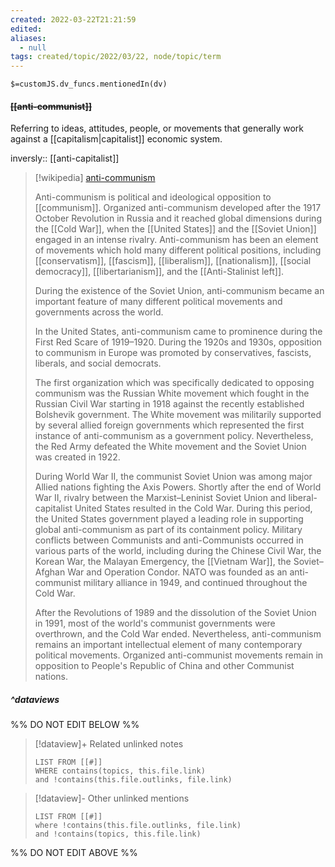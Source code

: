```yaml
---
created: 2022-03-22T21:21:59 
edited: 
aliases:
  - null
tags: created/topic/2022/03/22, node/topic/term
---
```

`$=customJS.dv_funcs.mentionedIn(dv)`

#### <s class="topic-title">[[anti-communist]]</s>

Referring to ideas, attitudes, people, or movements that generally work against a [[capitalism|capitalist]] economic system. 

inversly:: [[anti-capitalist]]

> [!wikipedia] [anti-communism](https://en.wikipedia.org/wiki/Anti-communism)
> 
> Anti-communism is political and ideological opposition to [[communism]]. Organized anti-communism developed after the 1917 October Revolution in Russia and it reached global dimensions during the [[Cold War]], when the [[United States]] and the [[Soviet Union]] engaged in an intense rivalry. Anti-communism has been an element of movements which hold many different political positions, including [[conservatism]], [[fascism]], [[liberalism]], [[nationalism]], [[social democracy]], [[libertarianism]], and the [[Anti-Stalinist left]]. 
> 
> During the existence of the Soviet Union, anti-communism became an important feature of many different political movements and governments across the world.
>
> In the United States, anti-communism came to prominence during the First Red Scare of 1919–1920. During the 1920s and 1930s, opposition to communism in Europe was promoted by conservatives, fascists, liberals, and social democrats.
> 
> The first organization which was specifically dedicated to opposing communism was the Russian White movement which fought in the Russian Civil War starting in 1918 against the recently established Bolshevik government. The White movement was militarily supported by several allied foreign governments which represented the first instance of anti-communism as a government policy. Nevertheless, the Red Army defeated the White movement and the Soviet Union was created in 1922. 
>
> During World War II, the communist Soviet Union was among major Allied nations fighting the Axis Powers. Shortly after the end of World War II, rivalry between the Marxist–Leninist Soviet Union and liberal-capitalist United States resulted in the Cold War. During this period, the United States government played a leading role in supporting global anti-communism as part of its containment policy. Military conflicts between Communists and anti-Communists occurred in various parts of the world, including during the Chinese Civil War, the Korean War, the Malayan Emergency, the [[Vietnam War]], the Soviet–Afghan War and Operation Condor. NATO was founded as an anti-communist military alliance in 1949, and continued throughout the Cold War.
> 
> After the Revolutions of 1989 and the dissolution of the Soviet Union in 1991, most of the world's communist governments were overthrown, and the Cold War ended. Nevertheless, anti-communism remains an important intellectual element of many contemporary political movements. Organized anti-communist movements remain in opposition to People's Republic of China and other Communist nations.
>

##### ^dataviews

%% DO NOT EDIT BELOW %%
> [!dataview]+ Related unlinked notes
> ```dataview
> LIST FROM [[#]]
> WHERE contains(topics, this.file.link)
> and !contains(this.file.outlinks, file.link)
> ```
 
> [!dataview]- Other unlinked mentions
> ```dataview
> LIST FROM [[#]]
> where !contains(this.file.outlinks, file.link)
> and !contains(topics, this.file.link)
> ```

%% DO NOT EDIT ABOVE %%
